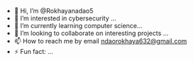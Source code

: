- 👋 Hi, I’m @Rokhayanadao5
- 👀 I’m interested in cybersecurity ...
- 🌱 I’m currently learning computer science...
- 💞️ I’m looking to collaborate on interesting projects  ...
- 📫 How to reach me  by email ndaorokhaya632@gmail.com
- ⚡ Fun fact: ...

<!---
Rokhayanadao5/Rokhayanadao5 is a ✨ special ✨ repository because its `README.md` (this file) appears on your GitHub profile.
You can click the Preview link to take a look at your changes.
--->
